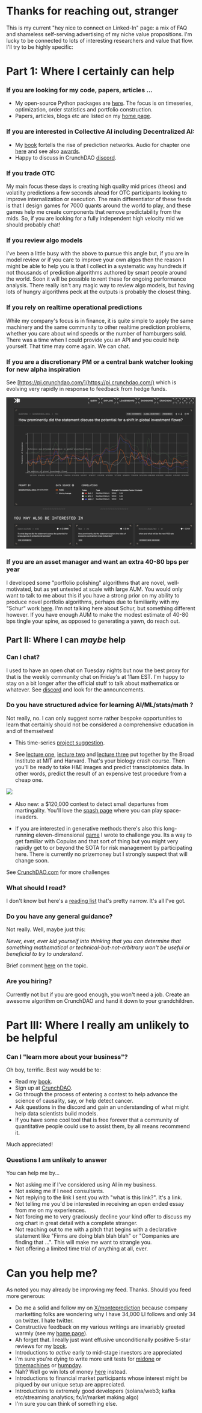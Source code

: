 
# Thanks for reaching out, stranger
This is my current "hey nice to connect on Linked-In" page: a mix of FAQ and shameless self-serving advertising of my niche value propositions. I'm lucky to be connected to lots of interesting researchers and value that flow. I'll try to be highly specific:

# Part 1: Where I certainly can help

### If you are looking for my code, papers, articles ...
- My open-source Python packages are [here](https://github.com/microprediction). The focus is on timeseries, optimization, order statistics and portfolio construction. 
- Papers, articles, blogs etc are listed on my [home page](https://github.com/microprediction/home). 

### If you are interested in Collective AI including Decentralized AI:
- My [book](https://mitpress.mit.edu/9780262047326/microprediction/) fortells the rise of prediction networks. Audio for chapter one [here](https://github.com/microprediction/building_an_open_ai_network/blob/main/docs/assets/audio/Microprediction_Chapter_1.mp3) and see also [awards](https://microprediction.github.io/building_an_open_ai_network/feedback.html). 
- Happy to discuss in CrunchDAO [discord](https://discord.gg/NuqJTcYQ2J).  

### If you trade OTC
My main focus these days is creating high quality mid prices (theos) and volatilty predictions a few seconds ahead for OTC participants looking to improve internalization or execution. The main differentiator of these feeds is that I design games for 7000 quants around the world to play, and these games help me create components that remove predictability from the mids. So, if you are looking for a fully independent high velocity mid we should probably chat! 

### If you review algo models
I've been a little busy with the above to pursue this angle but, if you are in model review or if you care to improve your own algos then the reason I might be able to help you is that I collect in a systematic way hundreds if not thousands of prediction algorithms authored by smart people around the world. Soon it will be possible to rent these for ongoing performance analysis. There really isn't any magic way to review algo models, but having lots of hungry algorithms peck at the outputs is probably the closest thing. 

### If you rely on realtime operational predictions
While my company's focus is in finance, it is quite simple to apply the same machinery and the same community to other realtime prediction problems, whether you care about wind speeds or the number of hamburgers sold. There was a time when I could provide you an API and you could help yourself. That time may come again. We can chat.  

### If you are a discretionary PM or a central bank watcher looking for new alpha inspiration
See [https://pi.crunchdao.com/](https://pi.crunchdao.com/) which is evolving very rapidly in response to feedback from hedge funds. 

![](https://github.com/microprediction/monteprediction/blob/main/pi_example.png)

### If you are an asset manager and want an extra 40-80 bps per year
I developed some "portfolio polishing" algorithms that are novel, well-motivated, but as yet untested at scale with large AUM. You would only want to talk to me about this if you have a strong prior on my ability to produce novel portfolio algorithms, perhaps due to familiarity with my "Schur" work [here](https://arxiv.org/abs/2411.05807). I'm not talking here about Schur, but something different however. If you have enough AUM to make the modest estimate of 40-80 bps tingle your spine, as opposed to generating a yawn, do reach out.      


## Part II: Where I can *maybe* help 

### Can I chat? 
I used to have an open chat on Tuesday nights but now the best proxy for that is the weekly community chat on Friday's at 11am EST. I'm happy to stay on a bit longer after the official stuff to talk about mathematics or whatever. See [discord](https://discord.gg/NuqJTcYQ2J) and look for the announcements.  

### Do you have structured advice for learning AI/ML/stats/math ? 
Not really, no. I can only suggest some rather bespoke opportunities to learn that certainly should not be considered a comprehensive education in and of themselves! 

- This time-series [project suggestion](https://www.linkedin.com/posts/petercotton_timeseries-portfolios-ensembles-activity-7280960637365542912-H1hI/?utm_source=share&utm_medium=member_desktop).

- See [lecture one](https://www.youtube.com/watch?v=9OTvuvr81R0), [lecture two](https://www.youtube.com/watch?v=02SScMdkgY0&t=42s) and [lecture three](https://www.youtube.com/watch?v=wqYTfHe7snk) put together by the Broad Institute at MIT and Harvard. That's your biology crash course. Then you'll be ready to take H&E images and predict transciptomics data. In other words, predict the result of an expensive test procedure from a cheap one. 

![](https://github.com/microprediction/microprediction/blob/master/images/broad.png)

- Also new: a $120,000 contest to detect small departures from martingality. You'll love the [spash page](https://mid-one.crunchdao.com/) where you can play space-invaders. 

- If you are interested in generative methods there's also this long-running eleven-dimensional [game](https://github.com/microprediction/monteprediction_colab_examples/blob/main/monteprediction_entry.ipynb) I wrote to challenge you. Its a way to get familiar with Copulas and that sort of thing but you might very rapidly get to or beyond the SOTA for risk management by participating here. There is currently no prizemoney but I strongly suspect that will change soon. 
 
See [CrunchDAO.com](www.crunchdao.com) for more challenges

### What should I read?
I don't know but here's a [reading list](https://github.com/microprediction/precise/blob/main/LITERATURE.md) that's pretty narrow. It's all I've got. 

### Do you have any general guidance? 
Not really. Well, maybe just this: 

*Never, ever, ever kid yourself into thinking that you can determine that something mathematical or technical-but-not-arbitrary won't be useful or beneficial to try to understand*. 

Brief comment [here](https://www.linkedin.com/posts/petercotton_ai-artificialintelligence-activity-7248460182718935040-kM_X?utm_source=share&utm_medium=member_desktop) on the topic.  

### Are you hiring? 
Currently not but if you are good enough, you won't need a job. Create an awesome algorithm on CrunchDAO and hand it down to your grandchildren. 

# Part III: Where I really am unlikely to be helpful

### Can I "learn more about your business"?
Oh boy, terrific. Best way would be to:

 - Read my [book](https://www.amazon.com/Microprediction-Building-Open-AI-Network). 
 - Sign up at [CrunchDAO](https://www.crunchdao.com/). 
 - Go through the process of entering a contest to help advance the science of causality, say, or help detect cancer.
 - Ask questions in the discord and gain an understanding of what might help data scientists build models.
 - If you have some cool tool that is free forever that a community of quantitative people could use to assist them, by all means recommend it. 

Much appreciated!

### Questions I am unlikely to answer
You can help me by...
- Not asking me if I've considered using AI in my business. 
- Not asking me if I need consultants.
- Not replying to the link I sent you with "what is this link?".  It's a link.
- Not telling me you'd be interested in receiving an open ended essay from me on my experiences.  
- Not forcing me to very graciously decline your kind offer to discuss my org chart in great detail with a complete stranger. 
- Not reaching out to me with a pitch that begins with a declarative statement like "Firms are doing blah blah blah" or "Companies are finding that ...". This will make me want to strangle you. 
- Not offering a limited time trial of anything at all, ever. 

# Can you help me?   
As noted you may already be improving my feed. Thanks. Should you feed more generous: 

- Do me a solid and follow my on [X/monteprediction](https://x.com/monteprediction) because company marketting folks are wondering why I have 34,000 LI follows and only 34 on twitter. I hate twitter. 
- Constructive feedback on my various writings are invariably greeted warmly (see my [home page](https://github.com/microprediction/home)).
- Ah forget that. I really just want effusive unconditionally positive 5-star reviews for my [book](https://www.amazon.com/Microprediction-Building-Open-AI-Network/dp/0262047322).
- Introductions to *active* early to mid-stage investors are appreciated
- I'm sure you're dying to write more unit tests for [midone](https://github.com/microprediction/midone) or [timemachines](https://github.com/microprediction/timemachines) or [humpday](https://github.com/microprediction/humpday).
- Nah? Well go win lots of money [here](https://www.crunchdao.com/) instead.  
- Introductions to financial market participants whose interest might be piqued by our unique setup are appreciated. 
- Introductions to extremely good developers (solana/web3; kafka etc/streaming analytics; fx/ir/market making algo)
- I'm sure you can think of something else. 
  




